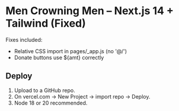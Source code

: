 # Men Crowning Men – Next.js 14 + Tailwind (Fixed)
Fixes included:
- Relative CSS import in pages/_app.js (no '@/')
- Donate buttons use ${amt} correctly

## Deploy
1) Upload to a GitHub repo.
2) On vercel.com → New Project → import repo → Deploy.
3) Node 18 or 20 recommended.
